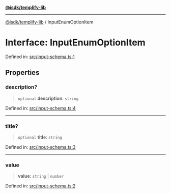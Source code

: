 [**@isdk/templify-lib**](../README.md)

***

[@isdk/templify-lib](../globals.md) / InputEnumOptionItem

# Interface: InputEnumOptionItem

Defined in: [src/input-schema.ts:1](https://github.com/isdk/templify-lib.js/blob/70f82ca837a8187ba06b8a8f3c7640f3017f6d6d/src/input-schema.ts#L1)

## Properties

### description?

> `optional` **description**: `string`

Defined in: [src/input-schema.ts:4](https://github.com/isdk/templify-lib.js/blob/70f82ca837a8187ba06b8a8f3c7640f3017f6d6d/src/input-schema.ts#L4)

***

### title?

> `optional` **title**: `string`

Defined in: [src/input-schema.ts:3](https://github.com/isdk/templify-lib.js/blob/70f82ca837a8187ba06b8a8f3c7640f3017f6d6d/src/input-schema.ts#L3)

***

### value

> **value**: `string` \| `number`

Defined in: [src/input-schema.ts:2](https://github.com/isdk/templify-lib.js/blob/70f82ca837a8187ba06b8a8f3c7640f3017f6d6d/src/input-schema.ts#L2)
